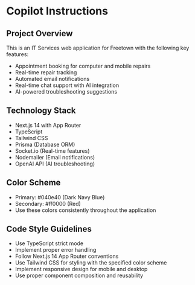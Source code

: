 # Copilot Instructions

<!-- Use this file to provide workspace-specific custom instructions to Copilot. For more details, visit https://code.visualstudio.com/docs/copilot/copilot-customization#_use-a-githubcopilotinstructionsmd-file -->

## Project Overview
This is an IT Services web application for Freetown with the following key features:
- Appointment booking for computer and mobile repairs
- Real-time repair tracking
- Automated email notifications
- Real-time chat support with AI integration
- AI-powered troubleshooting suggestions

## Technology Stack
- Next.js 14 with App Router
- TypeScript
- Tailwind CSS
- Prisma (Database ORM)
- Socket.io (Real-time features)
- Nodemailer (Email notifications)
- OpenAI API (AI troubleshooting)

## Color Scheme
- Primary: #040e40 (Dark Navy Blue)
- Secondary: #ff0000 (Red)
- Use these colors consistently throughout the application

## Code Style Guidelines
- Use TypeScript strict mode
- Implement proper error handling
- Follow Next.js 14 App Router conventions
- Use Tailwind CSS for styling with the specified color scheme
- Implement responsive design for mobile and desktop
- Use proper component composition and reusability
